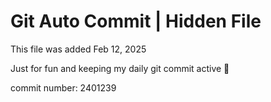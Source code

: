 # Git Auto Commit | Hidden File

This file was added Feb 12, 2025

Just for fun and keeping my daily git commit active 🤪

commit number: 2401239
